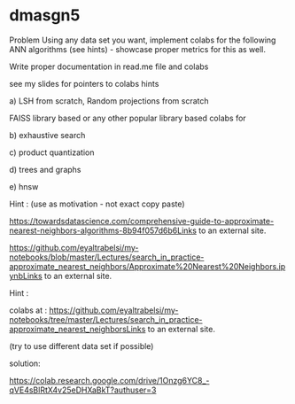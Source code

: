 # dmasgn5

Problem Using any data set you want, implement colabs for the following ANN algorithms (see hints) - showcase proper metrics for this as well.

Write proper documentation in read.me file and colabs

see my slides for pointers to colabs hints

a) LSH from scratch, Random projections from scratch

FAISS library based or any other popular library based colabs for

b) exhaustive search

c) product quantization

d) trees and graphs

e) hnsw

Hint : (use as motivation - not exact copy paste)

https://towardsdatascience.com/comprehensive-guide-to-approximate-nearest-neighbors-algorithms-8b94f057d6b6Links to an external site.

https://github.com/eyaltrabelsi/my-notebooks/blob/master/Lectures/search_in_practice-approximate_nearest_neighbors/Approximate%20Nearest%20Neighbors.ipynbLinks to an external site.

Hint :

colabs at : https://github.com/eyaltrabelsi/my-notebooks/tree/master/Lectures/search_in_practice-approximate_nearest_neighborsLinks to an external site.

(try to use different data set if possible)


solution:

https://colab.research.google.com/drive/1Onzg6YC8_-qVE4sBlRtX4v25eDHXaBkT?authuser=3
